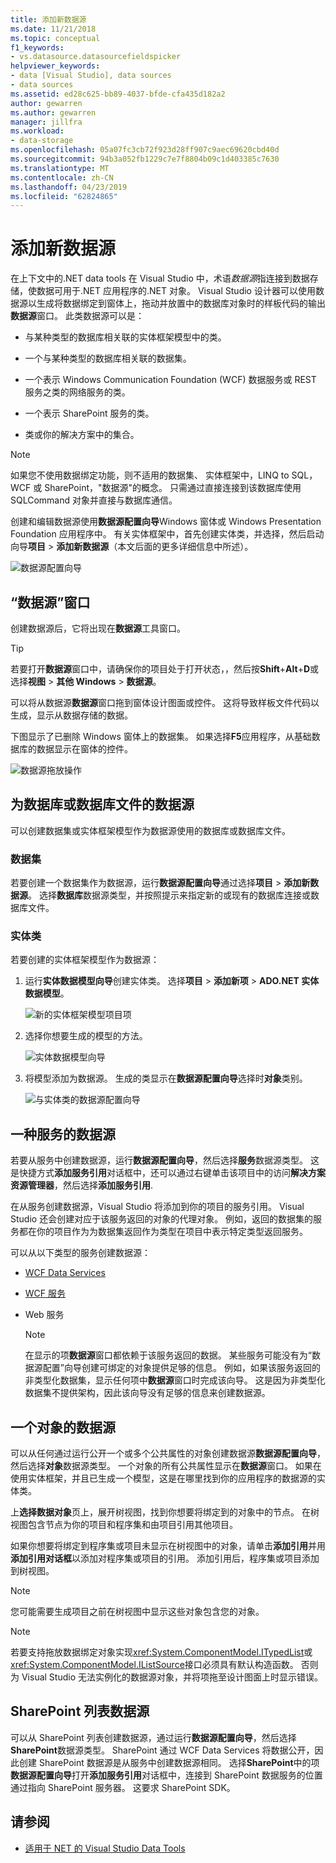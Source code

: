 ```yaml
---
title: 添加新数据源
ms.date: 11/21/2018
ms.topic: conceptual
f1_keywords:
- vs.datasource.datasourcefieldspicker
helpviewer_keywords:
- data [Visual Studio], data sources
- data sources
ms.assetid: ed28c625-bb89-4037-bfde-cfa435d182a2
author: gewarren
ms.author: gewarren
manager: jillfra
ms.workload:
- data-storage
ms.openlocfilehash: 05a07fc3cb72f923d28ff907c9aec69620cbd40d
ms.sourcegitcommit: 94b3a052fb1229c7e7f8804b09c1d403385c7630
ms.translationtype: MT
ms.contentlocale: zh-CN
ms.lasthandoff: 04/23/2019
ms.locfileid: "62824865"
---
```

# <a name="add-new-data-sources"></a>添加新数据源

在上下文中的.NET data tools 在 Visual Studio 中，术语*数据源*指连接到数据存储，使数据可用于.NET 应用程序的.NET 对象。 Visual Studio 设计器可以使用数据源以生成将数据绑定到窗体上，拖动并放置中的数据库对象时的样板代码的输出**数据源**窗口。 此类数据源可以是：

- 与某种类型的数据库相关联的实体框架模型中的类。

- 一个与某种类型的数据库相关联的数据集。

- 一个表示 Windows Communication Foundation (WCF) 数据服务或 REST 服务之类的网络服务的类。

- 一个表示 SharePoint 服务的类。

- 类或你的解决方案中的集合。

> [!NOTE]
> 如果您不使用数据绑定功能，则不适用的数据集、 实体框架中，LINQ to SQL，WCF 或 SharePoint，"数据源"的概念。 只需通过直接连接到该数据库使用 SQLCommand 对象并直接与数据库通信。

创建和编辑数据源使用**数据源配置向导**Windows 窗体或 Windows Presentation Foundation 应用程序中。 有关实体框架中，首先创建实体类，并选择，然后启动向导**项目** > **添加新数据源**（本文后面的更多详细信息中所述）。

![数据源配置向导](../data-tools/media/data-source-configuration-wizard.png)

## <a name="data-sources-window"></a>“数据源”窗口

创建数据源后，它将出现在**数据源**工具窗口。

> [!TIP]
> 若要打开**数据源**窗口中，请确保你的项目处于打开状态，，然后按**Shift**+**Alt**+**D**或选择**视图** > **其他 Windows** > **数据源**。

可以将从数据源**数据源**窗口拖到窗体设计图面或控件。 这将导致样板文件代码以生成，显示从数据存储的数据。

下图显示了已删除 Windows 窗体上的数据集。 如果选择**F5**应用程序，从基础数据库的数据显示在窗体的控件。

![数据源拖放操作](../data-tools/media/raddata-data-source-drag-operation.png)

## <a name="data-source-for-a-database-or-a-database-file"></a>为数据库或数据库文件的数据源

可以创建数据集或实体框架模型作为数据源使用的数据库或数据库文件。

### <a name="dataset"></a>数据集

若要创建一个数据集作为数据源，运行**数据源配置向导**通过选择**项目** > **添加新数据源**。 选择**数据库**数据源类型，并按照提示来指定新的或现有的数据库连接或数据库文件。

### <a name="entity-classes"></a>实体类

若要创建的实体框架模型作为数据源：

1. 运行**实体数据模型向导**创建实体类。 选择**项目** > **添加新项** > **ADO.NET 实体数据模型**。

   ![新的实体框架模型项目项](../data-tools/media/raddata-new-entity-framework-model-project-item.png)

1. 选择你想要生成的模型的方法。

   ![实体数据模型向导](../data-tools/media/raddata-entity-data-model-wizard.png)

1. 将模型添加为数据源。 生成的类显示在**数据源配置向导**选择时**对象**类别。

   ![与实体类的数据源配置向导](../data-tools/media/raddata-data-source-configuration-wizard-with-entity-classes.png)

## <a name="data-source-for-a-service"></a>一种服务的数据源

若要从服务中创建数据源，运行**数据源配置向导**，然后选择**服务**数据源类型。 这是快捷方式**添加服务引用**对话框中，还可以通过右键单击该项目中的访问**解决方案资源管理器**，然后选择**添加服务引用**.

在从服务创建数据源，Visual Studio 将添加到你的项目的服务引用。 Visual Studio 还会创建对应于该服务返回的对象的代理对象。 例如，返回的数据集的服务都在你的项目作为为数据集返回作为类型在项目中表示特定类型返回服务。

可以从以下类型的服务创建数据源：

- [WCF Data Services](/dotnet/framework/data/wcf/wcf-data-services-overview)

- [WCF 服务](../data-tools/windows-communication-foundation-services-and-wcf-data-services-in-visual-studio.md)

- Web 服务

    > [!NOTE]
    > 在显示的项**数据源**窗口都依赖于该服务返回的数据。 某些服务可能没有为“数据源配置”向导创建可绑定的对象提供足够的信息。 例如，如果该服务返回的非类型化数据集，显示任何项中**数据源**窗口时完成该向导。 这是因为非类型化数据集不提供架构，因此该向导没有足够的信息来创建数据源。

## <a name="data-source-for-an-object"></a>一个对象的数据源

可以从任何通过运行公开一个或多个公共属性的对象创建数据源**数据源配置向导**，然后选择**对象**数据源类型。 一个对象的所有公共属性显示在**数据源**窗口。 如果在使用实体框架，并且已生成一个模型，这是在哪里找到你的应用程序的数据源的实体类。

上**选择数据对象**页上，展开树视图，找到你想要将绑定到的对象中的节点。 在树视图包含节点为你的项目和程序集和由项目引用其他项目。

如果你想要将绑定到程序集或项目未显示在树视图中的对象，请单击**添加引用**并用**添加引用对话框**以添加对程序集或项目的引用。 添加引用后，程序集或项目添加到树视图。

> [!NOTE]
> 您可能需要生成项目之前在树视图中显示这些对象包含您的对象。

> [!NOTE]
> 若要支持拖放数据绑定对象实现<xref:System.ComponentModel.ITypedList>或<xref:System.ComponentModel.IListSource>接口必须具有默认构造函数。 否则为 Visual Studio 无法实例化的数据源对象，并将项拖至设计图面上时显示错误。

## <a name="data-source-for-a-sharepoint-list"></a>SharePoint 列表数据源

可以从 SharePoint 列表创建数据源，通过运行**数据源配置向导**，然后选择**SharePoint**数据源类型。 SharePoint 通过 WCF Data Services 将数据公开，因此创建 SharePoint 数据源是从服务中创建数据源相同。 选择**SharePoint**中的项**数据源配置向导**打开**添加服务引用**对话框中，连接到 SharePoint 数据服务的位置通过指向 SharePoint 服务器。 这要求 SharePoint SDK。

## <a name="see-also"></a>请参阅

- [适用于 NET 的 Visual Studio Data Tools](../data-tools/visual-studio-data-tools-for-dotnet.md)
